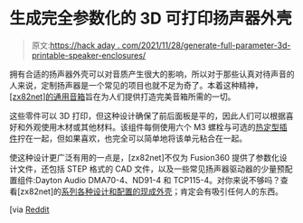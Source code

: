 # 生成完全参数化的 3D 可打印扬声器外壳

> 原文:[https://hack aday . com/2021/11/28/generate-full-parameter-3d-printable-speaker-enclosures/](https://hackaday.com/2021/11/28/generate-fully-parametric-3d-printable-speaker-enclosures/)

拥有合适的扬声器外壳可以对音质产生很大的影响，所以对于那些认真对待声音的人来说，定制扬声器是一个常见的项目也就不足为奇了。本着这种精神， [[zx82net]的通用音箱](https://www.thingiverse.com/thing:5145220)旨在为人们提供打造完美音箱所需的一切。

这些零件可以 3D 打印，但这种设计确保了前后面板是平的，因此人们可以根据喜好和外观使用木材或其他材料。该组件每侧使用六个 M3 螺栓与可选的[热定型插件](https://hackaday.com/2019/02/28/threading-3d-printed-parts-how-to-use-heat-set-inserts/)拧在一起，但如果喜欢，也完全可以简单地将该单元粘合在一起。

使这种设计更广泛有用的一点是，[zx82net]不仅为 Fusion360 提供了参数化设计文件，还包括 STEP 格式的 CAD 文件，以及一些常见扬声器驱动器的少量预配置组件:Dayton Audio DMA70-4、ND91-4 和 TCP115-4。对你来说不够吗？查看[zx82net]的[系列各种设计和配置的现成外壳](https://www.thingiverse.com/thing:3384017)；肯定会有吸引任何人的东西。

[via [Reddit](https://www.reddit.com/r/functionalprint/comments/r1b5oo/i_made_a_fully_parameterized_speaker_enclosure/)